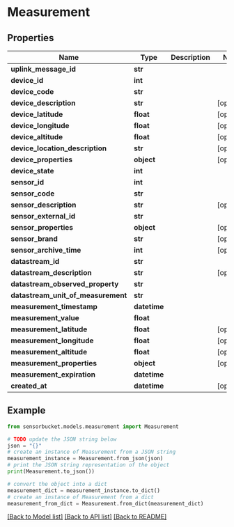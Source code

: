 # Measurement


## Properties

Name | Type | Description | Notes
------------ | ------------- | ------------- | -------------
**uplink_message_id** | **str** |  | 
**device_id** | **int** |  | 
**device_code** | **str** |  | 
**device_description** | **str** |  | [optional] 
**device_latitude** | **float** |  | [optional] 
**device_longitude** | **float** |  | [optional] 
**device_altitude** | **float** |  | [optional] 
**device_location_description** | **str** |  | [optional] 
**device_properties** | **object** |  | [optional] 
**device_state** | **int** |  | 
**sensor_id** | **int** |  | 
**sensor_code** | **str** |  | 
**sensor_description** | **str** |  | [optional] 
**sensor_external_id** | **str** |  | 
**sensor_properties** | **object** |  | [optional] 
**sensor_brand** | **str** |  | [optional] 
**sensor_archive_time** | **int** |  | [optional] 
**datastream_id** | **str** |  | 
**datastream_description** | **str** |  | [optional] 
**datastream_observed_property** | **str** |  | 
**datastream_unit_of_measurement** | **str** |  | 
**measurement_timestamp** | **datetime** |  | 
**measurement_value** | **float** |  | 
**measurement_latitude** | **float** |  | [optional] 
**measurement_longitude** | **float** |  | [optional] 
**measurement_altitude** | **float** |  | [optional] 
**measurement_properties** | **object** |  | [optional] 
**measurement_expiration** | **datetime** |  | 
**created_at** | **datetime** |  | [optional] 

## Example

```python
from sensorbucket.models.measurement import Measurement

# TODO update the JSON string below
json = "{}"
# create an instance of Measurement from a JSON string
measurement_instance = Measurement.from_json(json)
# print the JSON string representation of the object
print(Measurement.to_json())

# convert the object into a dict
measurement_dict = measurement_instance.to_dict()
# create an instance of Measurement from a dict
measurement_from_dict = Measurement.from_dict(measurement_dict)
```
[[Back to Model list]](../README.md#documentation-for-models) [[Back to API list]](../README.md#documentation-for-api-endpoints) [[Back to README]](../README.md)


